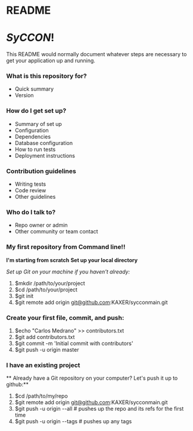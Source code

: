 # README #

# ***SyCCON***! #

This README would normally document whatever steps are necessary to get your application up and running.

### What is this repository for? ###

* Quick summary
* Version

### How do I get set up? ###

* Summary of set up
* Configuration
* Dependencies
* Database configuration
* How to run tests
* Deployment instructions

### Contribution guidelines ###

* Writing tests
* Code review
* Other guidelines

### Who do I talk to? ###

* Repo owner or admin
* Other community or team contact

### My first repository from Command line!! ###
**I'm starting from scratch**
**Set up your local directory**

*Set up Git on your machine if you haven't already:*

1. $mkdir /path/to/your/project 
2. $cd /path/to/your/project 
3. $git init
4. $git remote add origin git@github.com:KAXER/sycconmain.git

###  Create your first file, commit, and push: ###

1. $echo "Carlos Medrano" >> contributors.txt 
2. $git add contributors.txt 
3. $git commit -m 'Initial commit with contributors' 
4. $git push -u origin master 

### I have an existing project ###
** Already have a Git repository on your computer? Let's push it up to github:**

1. $cd /path/to/my/repo 
2. $git remote add origin git@github.com:KAXER/sycconmain.git
3. $git push -u origin --all # pushes up the repo and its refs for the first time 
4. $git push -u origin --tags # pushes up any tags
